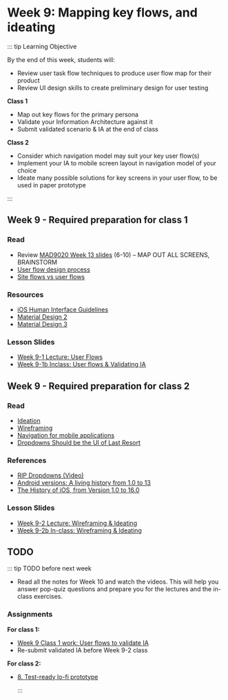 # Week 9: Mapping key flows, and ideating  

::: tip Learning Objective

By the end of this week, students will:

- Review user task flow techniques to produce user flow map for their product
- Review UI design skills to create preliminary design for user testing

**Class 1**

- Map out key flows for the primary persona
- Validate your Information Architecture against it
- Submit validated scenario & IA at the end of class

**Class 2**

- Consider which navigation model may suit your key user flow(s)
- Implement your IA to mobile screen layout in navigation model of your choice
- Ideate many possible solutions for key screens in your user flow, to be used in paper prototype

:::


## Week 9 - Required preparation for class 1

### Read
- Review [MAD9020 Week 13 slides](https://drive.google.com/drive/folders/1BlPhZVyvBiRa5n-D0bbHVyn6H8YN2n5c?usp=sharing) (6-10) – MAP OUT ALL SCREENS, BRAINSTORM
- [User flow design process](https://www.interaction-design.org/literature/article/flow-design-processes-focusing-on-the-user-s-needs)
- [Site flows vs user flows](https://uxmovement.com/wireframes/site-flows-vs-user-flows-when-to-use-which/)
<!-- - [User flows for smooth UX](https://www.uxpin.com/studio/blog/creating-perfect-user-flows-for-smooth-ux/) -->


### Resources

- [iOS Human Interface Guidelines](https://developer.apple.com/design/human-interface-guidelines/)
- [Material Design 2](https://material.io/design)
- [Material Design 3](https://m3.material.io/)


### Lesson Slides

- [Week 9-1 Lecture: User Flows](https://drive.google.com/drive/folders/1kCPUsO4_f6Hz47THcBzFBiMlCJIzpvG7)
- [Week 9-1b Inclass: User flows & Validating IA](https://drive.google.com/drive/folders/1kCPUsO4_f6Hz47THcBzFBiMlCJIzpvG7)


## Week 9 - Required preparation for class 2

### Read

- [Ideation](https://www.interaction-design.org/literature/topics/ideation)
- [Wireframing](https://www.usability.gov/how-to-and-tools/methods/wireframing.html)
- [Navigation for mobile applications](https://www.interaction-design.org/literature/article/show-me-the-way-to-go-anywhere-navigation-for-mobile-applications)
- [Dropdowns Should be the UI of Last Resort](https://www.lukew.com/ff/entry.asp?1950) 


### References

- [RIP Dropdowns (Video)](https://youtu.be/hcYAHix-riY)
- [Android versions: A living history from 1.0 to 13](https://www.computerworld.com/article/3235946/android-versions-a-living-history-from-1-0-to-today.html)
- [The History of iOS, from Version 1.0 to 16.0](https://www.lifewire.com/ios-versions-4147730)


### Lesson Slides

- [Week 9-2 Lecture: Wireframing & Ideating](https://drive.google.com/drive/folders/1kCPUsO4_f6Hz47THcBzFBiMlCJIzpvG7)
- [Week 9-2b In-class: Wireframing & Ideating](https://drive.google.com/drive/folders/1kCPUsO4_f6Hz47THcBzFBiMlCJIzpvG7)



## TODO

::: tip TODO before next week

- Read all the notes for Week 10 and watch the videos. This will help you answer pop-quiz questions and prepare you for the lectures and the in-class exercises.

### Assignments

**For class 1:** 
- [Week 9 Class 1 work: User flows to validate IA](../../assignments/work-week9-1.md)
- Re-submit validated IA before Week 9-2 class

**For class 2:** 
- [8. Test-ready lo-fi prototype](../../assignments/assg8.md)

  :::
